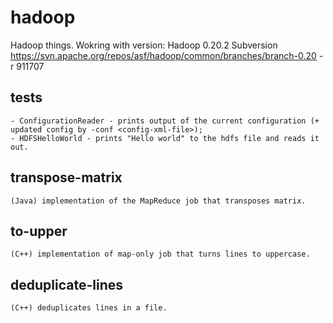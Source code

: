 hadoop
======

Hadoop things. Wokring with version:
	Hadoop 0.20.2
	Subversion https://svn.apache.org/repos/asf/hadoop/common/branches/branch-0.20 -r 911707

## tests ##	
	- ConfigurationReader - prints output of the current configuration (+ updated config by -conf <config-xml-file>);  
	- HDFSHelloWorld - prints "Hello world" to the hdfs file and reads it out.  

## transpose-matrix ##
	(Java) implementation of the MapReduce job that transposes matrix.  
## to-upper ##
	(C++) implementation of map-only job that turns lines to uppercase.  
## deduplicate-lines ##
	(C++) deduplicates lines in a file.  
